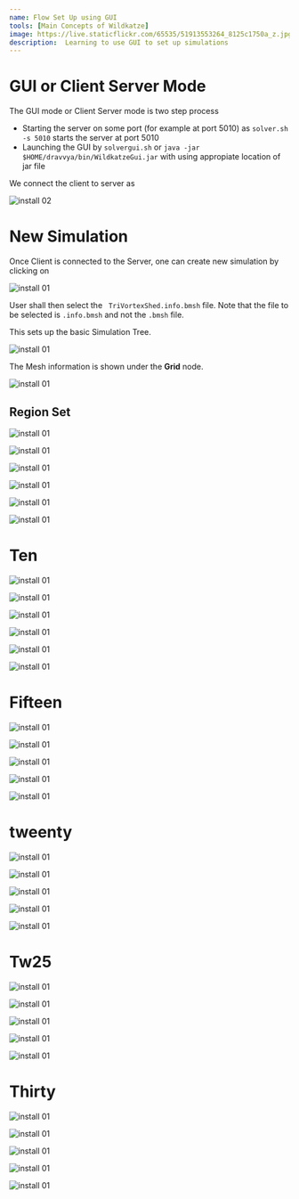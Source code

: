 ```yaml
---
name: Flow Set Up using GUI
tools: [Main Concepts of Wildkatze]
image: https://live.staticflickr.com/65535/51913553264_8125c1750a_z.jpg
description:  Learning to use GUI to set up simulations
---
```


# GUI or Client Server Mode 

The GUI mode or Client Server mode is two step process

-  Starting the server on some port (for example at port 5010) as ``` solver.sh -s 5010 ``` starts the server at port 5010
-  Launching the GUI by ``` solvergui.sh ``` or ``` java -jar  $HOME/dravvya/bin/WildkatzeGui.jar ``` with using appropiate location of jar file

We connect the client to server as

![install 02](https://live.staticflickr.com/65535/51910301998_91252a2894_c.jpg)

# New Simulation

Once Client is connected to the Server, one can create new simulation by clicking on

![install 01](https://live.staticflickr.com/65535/51918026102_192236458f_s.jpg)

User shall then select the  ```  TriVortexShed.info.bmsh ``` file.  Note that the file to be selected is ``` .info.bmsh ``` and not the ``` .bmsh ``` file. 

This sets up the basic Simulation Tree.
  
![install 01](https://live.staticflickr.com/65535/51918933128_cd02ea9e8b_c.jpg)

The Mesh information is shown under the **Grid** node.

![install 01](https://live.staticflickr.com/65535/51918933223_bb2e04968a_n.jpg)

## Region Set

![install 01](https://live.staticflickr.com/65535/51919213794_23499f7bef_n.jpg)



![install 01](https://live.staticflickr.com/65535/51919454995_f602ee8f32_n.jpg)


![install 01](https://live.staticflickr.com/65535/51919503835_5228c231f6_m.jpg)

![install 01](https://live.staticflickr.com/65535/51917916897_59a06c6d50_m.jpg)

![install 01](https://live.staticflickr.com/65535/51919213964_ec7f3912b9_m.jpg)

![install 01](https://live.staticflickr.com/65535/51918883606_67683bcd7e_m.jpg)


# Ten

![install 01](https://live.staticflickr.com/65535/51918983923_626bbb0b15_m.jpg)

![install 01](https://live.staticflickr.com/65535/51918834916_9d90e5c71c_n.jpg)

![install 01](https://live.staticflickr.com/65535/51918835046_afd3c81f81_n.jpg)

![install 01](https://live.staticflickr.com/65535/51918835121_97e1ba6916_n.jpg)

![install 01](https://live.staticflickr.com/65535/51917947257_05b272724c_m.jpg)

![install 01](https://live.staticflickr.com/65535/51917947402_97d870ed90_n.jpg)

# Fifteen

![install 01](https://live.staticflickr.com/65535/51919455820_a58c4fb573_n.jpg)

![install 01](https://live.staticflickr.com/65535/51918835486_e403b349dc_z.jpg)

![install 01](https://live.staticflickr.com/65535/51918934473_d0afc8d4d1_b.jpg)

![install 01](https://live.staticflickr.com/65535/51919165524_6ac7b638ae_n.jpg)

![install 01](https://live.staticflickr.com/65535/51918835731_4149975fbb_b.jpg)

# tweenty

![install 01](https://live.staticflickr.com/65535/51918835786_69ee8ea456_n.jpg)

![install 01](https://live.staticflickr.com/65535/51919456290_c2e3605c0a_b.jpg)

![install 01](https://live.staticflickr.com/65535/51918934788_f53c61869d_b.jpg)

![install 01](https://live.staticflickr.com/65535/51918836031_cf86f18850_c.jpg)

![install 01](https://live.staticflickr.com/65535/51918934903_5312b0945d_n.jpg)

# Tw25

![install 01](https://live.staticflickr.com/65535/51917869867_7e2b56cd4c_n.jpg)

![install 01](https://live.staticflickr.com/65535/51919456615_6fedd7117a_n.jpg)

![install 01](https://live.staticflickr.com/65535/51918836281_be80a514af_s.jpg)

![install 01](https://live.staticflickr.com/65535/51918935193_7b0b3d22cd_s.jpg)

![install 01](https://live.staticflickr.com/65535/51919456940_534ffb7a72_z.jpg)

# Thirty

![install 01](https://live.staticflickr.com/65535/51918935403_576a44f8bb_s.jpg)

![install 01](https://live.staticflickr.com/65535/51919457075_7dafe47046_z.jpg)

![install 01](https://live.staticflickr.com/65535/51918836696_1553b6004a_s.jpg)

![install 01](https://live.staticflickr.com/65535/51919166769_51a1b13f96_n.jpg)

![install 01](https://live.staticflickr.com/65535/51919457265_b80a2eede9_n.jpg)






